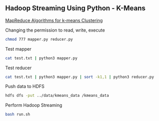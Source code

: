 ## Hadoop Streaming Using Python - K-Means

[MapReduce Algorithms for k-means Clustering](https://web.stanford.edu/~rezab/classes/cme323/S16/projects_reports/bodoia.pdf)

Changing the permission to read, write, execute 
```bash
chmod 777 mapper.py reducer.py
```

Test mapper
```bash
cat test.txt | python3 mapper.py
```

Test reducer
```bash
cat test.txt | python3 mapper.py | sort -k1,1 | python3 reducer.py
```

Push data to HDFS
```bash
hdfs dfs -put ../data/kmeans_data /kmeans_data
```

Perform Hadoop Streaming
```bash
bash run.sh
```